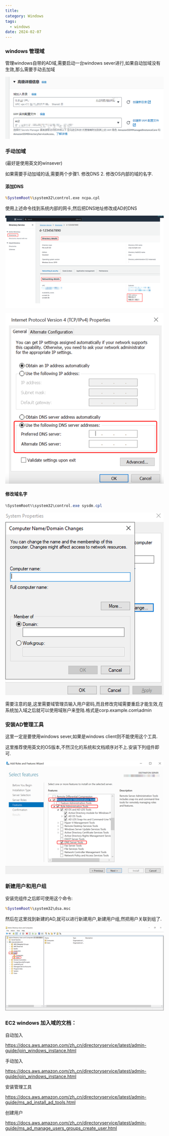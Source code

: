 ```yaml
---
title: 
category: Windows
tags:
  - windows
date: 2024-02-07
---
```


### windows 管理域

管理windows自带的AD域,需要启动一台windows sever进行,如果自动加域没有生效,那么需要手动去加域

![](https://raw.githubusercontent.com/Xu-Hardy/image-host/master/image-20240206182416054-20240206182456948.png)



### 手动加域

(最好是使用英文的winsever)

如果需要手动加域的话,需要两个步骤1. 修改DNS 2. 修改OS内部的域的名字.

#### 添加DNS

```cmd
%SystemRoot%\system32\control.exe ncpa.cpl
```

使用上述命令找到系统内部的网卡,然后把DNS地址修改成AD的DNS

![image-20240207151849136](https://raw.githubusercontent.com/Xu-Hardy/image-host/master/image-20240207151849136.png)

![image-20240207151915093](https://raw.githubusercontent.com/Xu-Hardy/image-host/master/image-20240207151915093.png)







#### 修改域名字

```powershell
%SystemRoot%\system32\control.exe sysdm.cpl
```

![image-20240207154251609](https://raw.githubusercontent.com/Xu-Hardy/image-host/master/image-20240207154251609.png)

需要注意的是,这里需要域管理员输入用户密码,而且修改完域需要重启才能生效,在系统加入域之后就可以使用域账户来登陆.格式是corp.example.com\admin

### 安装AD管理工具

这里一定是要使用windows sever,如果是windows client则不能使用这个工具.

这里推荐使用英文的OS版本,不然汉化的系统和文档顺序对不上.安装下列组件即可.

![安装 Microsoft AD 工具时，“添加角色和功能向导” 功能树中包含所选工具。                     ](https://raw.githubusercontent.com/Xu-Hardy/image-host/master/ms-install-ad-tools.png)

### 新建用户和用户组

安装完组件之后即可使用这个命令:

```cmd
%SystemRoot%\system32\dsa.msc
```

然后在这里找到新建的AD,就可以进行新建用户,新建用户组,然把用户关联到组了.

![           显示示例组织结构的 Active Directory 用户和计算机工具。         ](https://raw.githubusercontent.com/Xu-Hardy/image-host/master/create-security-groups-OU.png)



### EC2 windows 加入域的文档：



自动加入

https://docs.aws.amazon.com/zh_cn/directoryservice/latest/admin-guide/join_windows_instance.html



手动加入

https://docs.aws.amazon.com/zh_cn/directoryservice/latest/admin-guide/join_windows_instance.html



安装管理工具

https://docs.aws.amazon.com/zh_cn/directoryservice/latest/admin-guide/ms_ad_install_ad_tools.html



创建用户

https://docs.aws.amazon.com/zh_cn/directoryservice/latest/admin-guide/ms_ad_manage_users_groups_create_user.html
